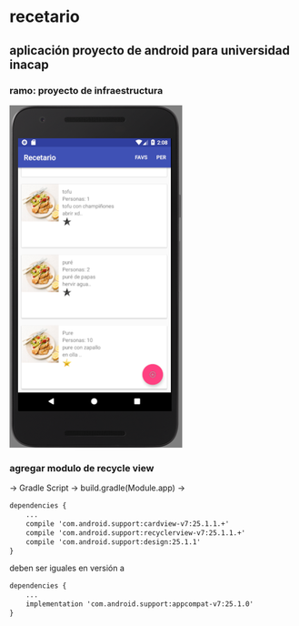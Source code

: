 # recetario

## aplicación proyecto de android para universidad inacap
### ramo: proyecto de infraestructura

![screenshot](images/captura.png)

### agregar modulo de recycle view 
-> Gradle Script -> build.gradle(Module.app) ->
```
dependencies {
    ...
    compile 'com.android.support:cardview-v7:25.1.1.+'
    compile 'com.android.support:recyclerview-v7:25.1.1.+'
    compile 'com.android.support:design:25.1.1'
}
```
deben ser iguales en versión a

```
dependencies {
    ...
    implementation 'com.android.support:appcompat-v7:25.1.0'
}
```

